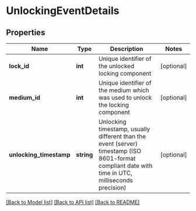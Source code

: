 # UnlockingEventDetails

## Properties
Name | Type | Description | Notes
------------ | ------------- | ------------- | -------------
**lock_id** | **int** | Unique identifier of the unlocked locking component | [optional] 
**medium_id** | **int** | Unique identifier of the medium which was used to unlock the locking component | [optional] 
**unlocking_timestamp** | **string** | Unlocking timestamp, usually different than the event (server) timestamp (ISO 8601-format compliant date with time in UTC, milliseconds precision) | [optional] 

[[Back to Model list]](../README.md#documentation-for-models) [[Back to API list]](../README.md#documentation-for-api-endpoints) [[Back to README]](../README.md)


